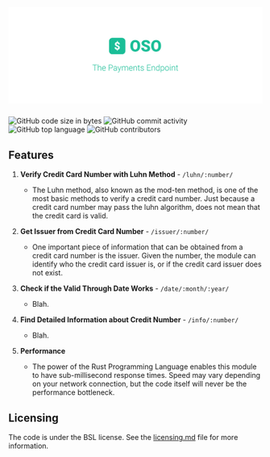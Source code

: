 # ![The Payments Module](https://github.com/open-specification/payment/blob/master/.github/cover.png?raw=true)

![GitHub code size in bytes](https://img.shields.io/github/languages/code-size/open-specification/payment?color=teal)
![GitHub commit activity](https://img.shields.io/github/commit-activity/y/open-specification/payment?color=teal)
![GitHub top language](https://img.shields.io/github/languages/top/open-specification/payment?color=teal)
![GitHub contributors](https://img.shields.io/github/contributors/open-specification/payment?color=teal)

## Features

1. **Verify Credit Card Number with Luhn Method** - `/luhn/:number/`
    - The Luhn method, also known as the mod-ten method, is one of the most basic methods to verify a credit card number. Just because a credit card number may pass the luhn algorithm, does not mean that the credit card is valid.

1. **Get Issuer from Credit Card Number** - `/issuer/:number/`
    - One important piece of information that can be obtained from a credit card number is the issuer. Given the number, the module can identify who the credit card issuer is, or if the credit card issuer does not exist.

1. **Check if the Valid Through Date Works** - `/date/:month/:year/`
    - Blah.

1. **Find Detailed Information about Credit Number** - `/info/:number/`
    - Blah.

1. **Performance**
    - The power of the Rust Programming Language enables this module to have sub-millisecond response times. Speed may vary depending on your network connection, but the code itself will never be the performance bottleneck.

## Licensing

The code is under the BSL license. See the [licensing.md](./license.md) file for more information.
